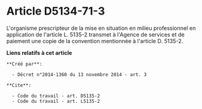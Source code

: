 # Article D5134-71-3

L'organisme prescripteur de la mise en situation en milieu professionnel en application de l'article L. 5135-2 transmet à
l'Agence de services et de paiement une copie de la convention mentionnée à l'article D. 5135-2.

**Liens relatifs à cet article**

	**Créé par**:

	  - Décret n°2014-1360 du 13 novembre 2014 - art. 3

	**Cite**:

	  - Code du travail - art. D5135-2
	  - Code du travail - art. L5135-2
